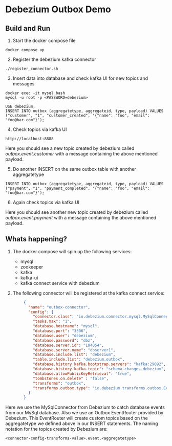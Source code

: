 #  Debezium Outbox Demo

## Build and Run

1. Start the docker compose file

```shell
docker compose up
```

2. Register the debezium kafka connector

```shell
./register_connector.sh
```

3. Insert data into database and check kafka UI for new topics and messages

```shell
docker exec -it mysql bash
mysql -u root -p <PASSWORD=debezium>
```

```shell
USE debezium;
INSERT INTO outbox (aggregatetype, aggregateid, type, payload) VALUES ("customer", "1", "customer_created", '{"name": "foo", "email": "foo@bar.com"}');
```

4. Check topics via kafka UI

```shell
http://localhost:8888
```

Here you should see a new topic created by debezium called _outbox.event.customer_ with a message containing the
above mentioned payload.

5. Do another INSERT on the same outbox table with another aggregatetype

```shell
INSERT INTO outbox (aggregatetype, aggregateid, type, payload) VALUES ("payment", "1", "payment_completed", '{"name": "foo", "email": "foo@bar.com"}');
```

6. Again check topics via kafka UI

Here you should see another new topic created by debezium called _outbox.event.payment_ with a message containing the 
above mentioned payload.

## Whats happening?

1. The docker compose will spin up the following services:

    - mysql
    - zookeeper
    - kafka
    - kafka-ui
    - kafka connect service with debezium

2. The following connector will be registered at the kafka connect service:

```json
        {
          "name": "outbox-connector",
          "config": {
            "connector.class": "io.debezium.connector.mysql.MySqlConnector",
            "tasks.max": "1",
            "database.hostname": "mysql",
            "database.port": "3306",
            "database.user": "debezium",
            "database.password": "dbz",
            "database.server.id": "184054",
            "database.server.name": "dbserver1",
            "database.include.list": "debezium",
            "table.include.list": "debezium.outbox",
            "database.history.kafka.bootstrap.servers": "kafka:29092",
            "database.history.kafka.topic": "schema-changes.debezium",
            "database.allowPublicKeyRetrieval": "true",
            "tombstones.on.delete" : "false",
            "transforms": "outbox",
            "transforms.outbox.type": "io.debezium.transforms.outbox.EventRouter"
          }
        }
```

Here we use the MySqlConnector from Debezium to catch database events from our MySql database. Also we use an Outbox 
EventRouter provided by Debezium. This EventRouter will create custom topics based on the aggregatetype we defined 
above in our INSERT statements. The naming notation for the topics created by Debezium are:

```shell
<connector-config-transforms-value>.event.<aggregatetype>
```
